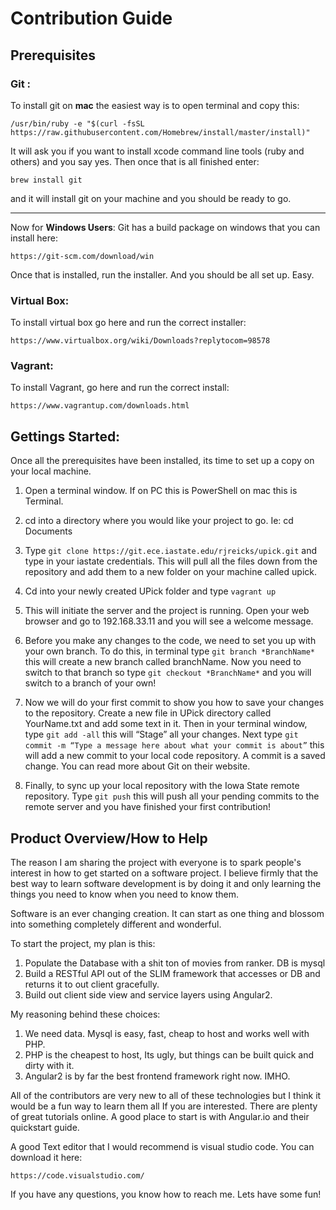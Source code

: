 Contribution Guide
=================

Prerequisites
---------
### Git : 
To install git on **mac** the easiest way is to open terminal and copy this: 
```
/usr/bin/ruby -e "$(curl -fsSL https://raw.githubusercontent.com/Homebrew/install/master/install)"
```
It will ask you if you want to install xcode command line tools (ruby and others) and you say yes. Then once that is all finished enter: 
```
brew install git
```
and it will install git on your machine and you should be ready to go.

---------

Now for **Windows Users**: Git has a build package on windows that you can install here: 
```
https://git-scm.com/download/win
```
Once that is installed, run the installer. And you should be all set up. Easy.

### Virtual Box: 
To install virtual box go here and run the correct installer: 
```
https://www.virtualbox.org/wiki/Downloads?replytocom=98578
```
### Vagrant: 
To install Vagrant, go here and run the correct install: 
```
https://www.vagrantup.com/downloads.html
```

Gettings Started:
--------
Once all the prerequisites have been installed, its time to set up a copy on your local machine. 

1. Open a terminal window. If on PC this is PowerShell on mac this is Terminal.

2. cd into a directory where you would like your project to go. Ie: cd Documents

3. Type ```git clone https://git.ece.iastate.edu/rjreicks/upick.git``` and type in your iastate credentials. This will pull all the files down from the repository and add them to a new folder on your machine called upick. 

4. Cd into your newly created UPick folder and type ```vagrant up```

5. This will initiate the server and the project is running. Open your web browser and go to 192.168.33.11 and you will see a welcome message.
 
6. Before you make any changes to the code, we need to set you up with your own branch. To do this, in terminal type ```git branch *BranchName*```  this will create a new branch called branchName. Now you need to switch to that branch so type ```git checkout *BranchName*``` and you will switch to a branch of your own!

7. Now we will do your first commit to show you how to save your changes to the repository. Create a new file in UPick directory called YourName.txt  and add some text in it. Then in your terminal window, type ```git add -all``` this will “Stage” all your changes. Next type ```git commit -m “Type a message here about what your commit is about”``` this will add a new commit to your local code repository. A commit is a saved change. You can read more about Git on their website.

8. Finally, to sync up your local repository with the Iowa State remote repository. Type ```git push``` this will push all your pending commits to the remote server and you have finished your first contribution!

Product Overview/How to Help
------------

The reason I am sharing the project with everyone is to spark people's interest in how to get started on a software project. I believe firmly that the best way to learn software development is by doing it and only learning the things you need to know when you need to know them.

Software is an ever changing creation. It can start as one thing and blossom into something completely different and wonderful. 

To start the project, my plan is this: 

1. Populate the Database with a shit ton of movies from ranker. DB is mysql
2. Build a RESTful API out of the SLIM framework that accesses or DB and returns it to out client gracefully.
3. Build out client side view and service layers using Angular2.

My reasoning behind these choices:
1. We need data. Mysql is easy, fast, cheap to host and works well with PHP.
2. PHP is the cheapest to host, Its ugly, but things can be built quick and dirty with it.
3. Angular2 is by far the best frontend framework right now. IMHO. 

All of the contributors are very new to all of these technologies but I think it would be a fun way to learn them all If you are interested. There are plenty of great tutorials online. A good place to start is with Angular.io and their quickstart guide.

A good Text editor that I would recommend is visual studio code. You can download it here: 
```
https://code.visualstudio.com/
```

If you have any questions, you know how to reach me. Lets have some fun!